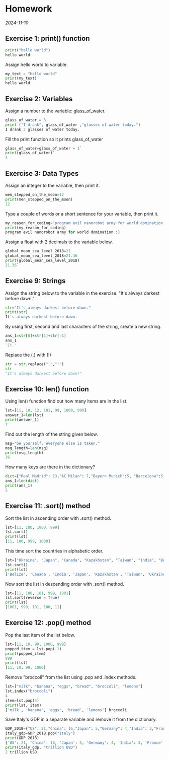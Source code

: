 # Homework
*2024-11-10*
## Exercise 1: print() function
```python
print("hello world")
hello world
```
Assign hello world to variable.
```python
my_text = "hello world"
print(my_text)
hello world
```

## Exercise 2: Variables
Assign a number to the variable: glass_of_water.
```python
glass_of_water = 3
print ("I drank", glass_of_water ,"glasses of water today.")
I drank 3 glasses of water today.
```
Fill the print function so it prints glass_of_water
```python
glass_of_water=glass_of_water + 1`
print(glass_of_water)`
4
```

## Exercise 3: Data Types
Assign an integer to the variable, then print it.
```python
men_stepped_on_the_moon=12
print(men_stepped_on_the_moon)
12
```
Type a couple of words or a short sentence for your variable, then print it.
```python
my_reason_for_coding="program evil nanorobot army for world domination :)"
print(my_reason_for_coding)
program evil nanorobot army for world domination :)
```
Assign a float with 2 decimals to the variable below.
```python
global_mean_sea_level_2018=21
global_mean_sea_level_2018=21.36
print(global_mean_sea_level_2018)
21.36`
```

## Exercise 9: Strings
Assign the string below to the variable in the exercise.
"It's always darkest before dawn."
```python
str="It's always darkest before dawn."
print(str)
It's always darkest before dawn.
```
By using first, second and last characters of the string, create a new string.
```python
ans_1=str[0]+str[1]+str[-1]
ans_1
'It.'
```
Replace the (.) with (!)
```python
str = str.replace(".","!")
str
"It's always darkest before dawn!"
```

## Exercise 10: len() function
Using len() function find out how many items are in the list.
```python
lst=[11, 10, 12, 101, 99, 1000, 999]
answer_1=len(lst)
print(answer_1)
7
```
Find out the length of the string given below.
```python
msg="be yourself, everyone else is taken."
msg_length=len(msg)
print(msg_length)
36
```
How many keys are there in the dictionary?
```python
dict={"Real Madrid": 13,"AC Milan": 7,"Bayern Munich":5, "Barcelona":5,"Liverpool": 5}
ans_1=len(dict)
print(ans_1)
5
```

## Exercise 11: .sort() method
Sort the list in ascending order with .sort() method.
```python
lst=[11, 100, 1000, 999]
lst.sort()
print(lst)
[11, 100, 999, 1000]
```
This time sort the countries in alphabetic order.
```python
lst=["Ukraine", "Japan", "Canada", "Kazakhstan", "Taiwan", "India", "Belize"]
lst.sort()
print(lst)
['Belize', 'Canada', 'India', 'Japan', 'Kazakhstan', 'Taiwan', 'Ukraine']
```
Now sort the list in descending order with .sort() method.
```python
lst=[11, 100, 101, 999, 1001]
lst.sort(reverse = True)
print(lst)
[1001, 999, 101, 100, 11]
```

## Exercise 12: .pop() method
Pop the last item of the list below.
```python
lst=[11, 10, 99, 1000, 999]
popped_item = lst.pop(-1)
print(popped_item)
999
print(lst)
[11, 10, 99, 1000]
```
Remove "broccoli" from the list using .pop and .index methods.
```python
lst=["milk", "banana", "eggs", "bread", "broccoli", "lemons"]
lst.index("broccoli")
4
item=lst.pop(4)
print(lst, item)
['milk', 'banana', 'eggs', 'bread', 'lemons'] broccoli
```
Save Italy's GDP in a separate variable and remove it from the dictionary.
```python
GDP_2018={"US": 21,"China": 16,"Japan": 5,"Germany": 4,"India": 3,"France": 3,"UK": 3,"Italy": 2}
italy_gdp=GDP_2018.pop("Italy")
print(GDP_2018)
{'US': 21, 'China': 16, 'Japan': 5, 'Germany': 4, 'India': 3, 'France': 3, 'UK': 3}
print(italy_gdp, "trillion USD")
2 trillion USD
```
